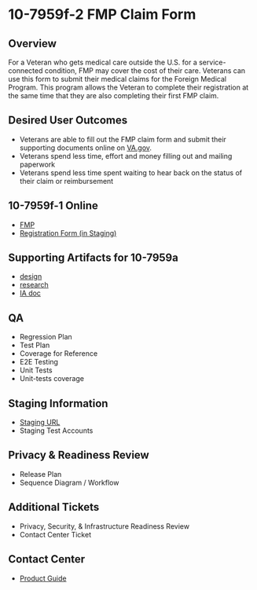 # **10-7959f-2 FMP Claim Form**


## **Overview**

For a Veteran who gets medical care outside the U.S. for a service-connected condition, FMP may cover the cost of their care. Veterans can use this form to submit their medical claims for the Foreign Medical Program. This program allows the Veteran to complete their registration at the same time that they are also completing their first FMP claim.


## **Desired User Outcomes**



* Veterans are able to fill out the FMP claim form and submit their supporting documents online on [VA.gov](VA.gov).
* Veterans spend less time, effort and money filling out and mailing paperwork
* Veterans spend less time spent waiting to hear back on the status of their claim or reimbursement


## **10-7959f-1 Online**



* [FMP](https://www.va.gov/health-care/foreign-medical-program/)
* [Registration Form (in Staging)](https://staging.va.gov/health-care/file-foreign-medical-program-claim/file-claim-form-10-7959f-2/introduction)


## **Supporting Artifacts for 10-7959a**



* [design](https://github.com/department-of-veterans-affairs/va.gov-team/tree/master/products/health-care/foreign-medical-program/10-7959f-2/design)
* [research](https://github.com/department-of-veterans-affairs/va.gov-team/tree/master/products/health-care/foreign-medical-program/10-7959f-2/research)
* [IA doc](https://github.com/department-of-veterans-affairs/va.gov-team/blob/master/products/information-architecture/ia-design-docs/foreign-medical-program-claim.md)


## **QA**



* Regression Plan
* Test Plan
* Coverage for Reference
* E2E Testing
* Unit Tests
* Unit-tests coverage


## **Staging Information**



* [Staging URL](https://staging.va.gov/health-care/file-foreign-medical-program-claim/file-claim-form-10-7959f-2/introduction)
* Staging Test Accounts


## **Privacy & Readiness Review**



* Release Plan
* Sequence Diagram / Workflow


## **Additional Tickets**



* Privacy, Security, & Infrastructure Readiness Review
* Contact Center Ticket


## **Contact Center**



* [Product Guide](https://github.com/department-of-veterans-affairs/va.gov-team/blob/master/products/health-care/foreign-medical-program/10-7959f-2/Foreign%20Medical%20Program%20Claim%20Cover%20Sheet%20Product%20Guide.docx)
